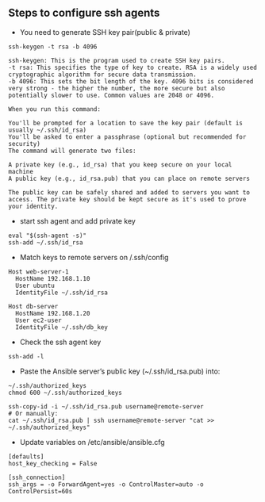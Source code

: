 ## Steps to configure ssh agents

* You need to generate SSH key pair(public & private)

`ssh-keygen -t rsa -b 4096 `

```
ssh-keygen: This is the program used to create SSH key pairs.
-t rsa: This specifies the type of key to create. RSA is a widely used cryptographic algorithm for secure data transmission.
-b 4096: This sets the bit length of the key. 4096 bits is considered very strong - the higher the number, the more secure but also potentially slower to use. Common values are 2048 or 4096.

When you run this command:

You'll be prompted for a location to save the key pair (default is usually ~/.ssh/id_rsa)
You'll be asked to enter a passphrase (optional but recommended for security)
The command will generate two files:

A private key (e.g., id_rsa) that you keep secure on your local machine
A public key (e.g., id_rsa.pub) that you can place on remote servers

The public key can be safely shared and added to servers you want to access. The private key should be kept secure as it's used to prove your identity.
```

* start ssh agent and add private key

```
eval "$(ssh-agent -s)"
ssh-add ~/.ssh/id_rsa
```

* Match keys to remote servers on /.ssh/config

```
Host web-server-1
  HostName 192.168.1.10
  User ubuntu
  IdentityFile ~/.ssh/id_rsa

Host db-server
  HostName 192.168.1.20
  User ec2-user
  IdentityFile ~/.ssh/db_key

```

* Check the ssh agent key 

`ssh-add -l`

*  Paste the Ansible server’s public key (~/.ssh/id_rsa.pub) into:

```
~/.ssh/authorized_keys
chmod 600 ~/.ssh/authorized_keys

ssh-copy-id -i ~/.ssh/id_rsa.pub username@remote-server
# Or manually:
cat ~/.ssh/id_rsa.pub | ssh username@remote-server "cat >> ~/.ssh/authorized_keys"
```

* Update variables on /etc/ansible/ansible.cfg

```
[defaults]
host_key_checking = False

[ssh_connection]
ssh_args = -o ForwardAgent=yes -o ControlMaster=auto -o ControlPersist=60s
```
